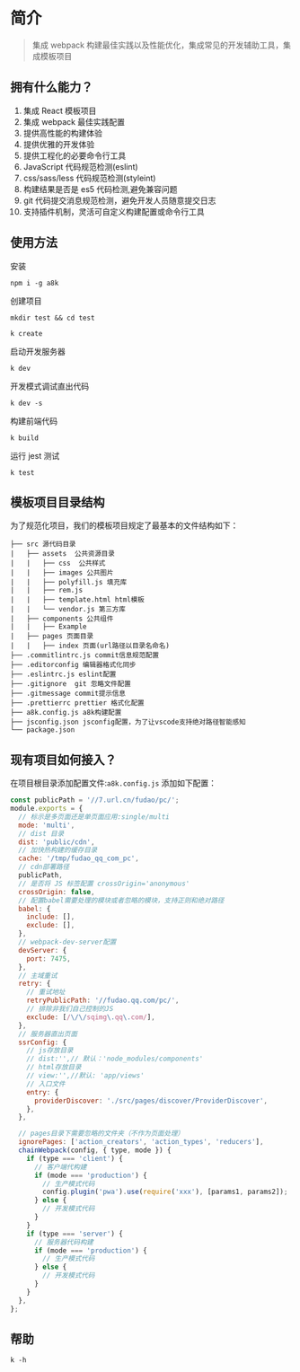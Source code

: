 # 简介

> 集成 webpack 构建最佳实践以及性能优化，集成常见的开发辅助工具，集成模板项目

## 拥有什么能力？

1. 集成 React 模板项目
2. 集成 webpack 最佳实践配置
3. 提供高性能的构建体验
4. 提供优雅的开发体验
5. 提供工程化的必要命令行工具
6. JavaScript 代码规范检测(eslint)
7. css/sass/less 代码规范检测(styleint)
8. 构建结果是否是 es5 代码检测,避免兼容问题
9. git 代码提交消息规范检测，避免开发人员随意提交日志
10. 支持插件机制，灵活可自定义构建配置或命令行工具

## 使用方法

安装

```shell
npm i -g a8k
```

创建项目

```shell
mkdir test && cd test

k create
```

启动开发服务器

```shell
k dev
```

开发模式调试直出代码

```shell
k dev -s
```

构建前端代码

```shell
k build
```

运行 jest 测试

```shell
k test
```

## 模板项目目录结构

为了规范化项目，我们的模板项目规定了最基本的文件结构如下：

```
├── src 源代码目录
|   ├── assets  公共资源目录
|   |   ├── css  公共样式
|   |   ├── images 公共图片
|   |   ├── polyfill.js 填充库
|   |   ├── rem.js
|   |   ├── template.html html模板
|   |   └── vendor.js 第三方库
|   ├── components 公共组件
|   |   ├── Example
|   ├── pages 页面目录
|   |   ├── index 页面(url路径以目录名命名)
├── .commitlintrc.js commit信息规范配置
├── .editorconfig 编辑器格式化同步
├── .eslintrc.js eslint配置
├── .gitignore  git 忽略文件配置
├── .gitmessage commit提示信息
├── .prettierrc prettier 格式化配置
├── a8k.config.js a8k构建配置
├── jsconfig.json jsconfig配置，为了让vscode支持绝对路径智能感知
└── package.json
```

## 现有项目如何接入？

在项目根目录添加配置文件:`a8k.config.js`
添加如下配置：

```js
const publicPath = '//7.url.cn/fudao/pc/';
module.exports = {
  // 标示是多页面还是单页面应用:single/multi
  mode: 'multi',
  // dist 目录
  dist: 'public/cdn',
  // 加快热构建的缓存目录
  cache: '/tmp/fudao_qq_com_pc',
  // cdn部署路径
  publicPath,
  // 是否将 JS 标签配置 crossOrigin='anonymous'
  crossOrigin: false,
  // 配置babel需要处理的模块或者忽略的模块，支持正则和绝对路径
  babel: {
    include: [],
    exclude: [],
  },
  // webpack-dev-server配置
  devServer: {
    port: 7475,
  },
  // 主域重试
  retry: {
    // 重试地址
    retryPublicPath: '//fudao.qq.com/pc/',
    // 排除非我们自己控制的JS
    exclude: [/\/\/sqimg\.qq\.com/],
  },
  // 服务器直出页面
  ssrConfig: {
    // js存放目录
    // dist:'',// 默认：'node_modules/components'
    // html存放目录
    // view:'',//默认: 'app/views'
    // 入口文件
    entry: {
      providerDiscover: './src/pages/discover/ProviderDiscover',
    },
  },

  // pages目录下需要忽略的文件夹（不作为页面处理）
  ignorePages: ['action_creators', 'action_types', 'reducers'],
  chainWebpack(config, { type, mode }) {
    if (type === 'client') {
      // 客户端代构建
      if (mode === 'production') {
        // 生产模式代码
        config.plugin('pwa').use(require('xxx'), [params1, params2]);
      } else {
        // 开发模式代码
      }
    }
    if (type === 'server') {
      // 服务器代码构建
      if (mode === 'production') {
        // 生产模式代码
      } else {
        // 开发模式代码
      }
    }
  },
};
```

## 帮助

```shell
k -h
```
